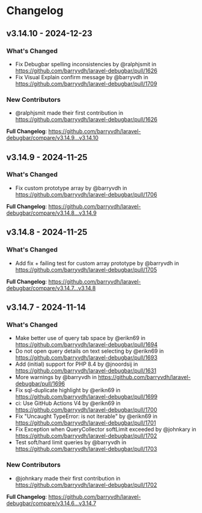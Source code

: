 # Changelog

## v3.14.10 - 2024-12-23

### What's Changed

* Fix Debugbar spelling inconsistencies by @ralphjsmit in https://github.com/barryvdh/laravel-debugbar/pull/1626
* Fix Visual Explain confirm message by @barryvdh in https://github.com/barryvdh/laravel-debugbar/pull/1709

### New Contributors

* @ralphjsmit made their first contribution in https://github.com/barryvdh/laravel-debugbar/pull/1626

**Full Changelog**: https://github.com/barryvdh/laravel-debugbar/compare/v3.14.9...v3.14.10

## v3.14.9 - 2024-11-25

### What's Changed

* Fix custom prototype array by @barryvdh in https://github.com/barryvdh/laravel-debugbar/pull/1706

**Full Changelog**: https://github.com/barryvdh/laravel-debugbar/compare/v3.14.8...v3.14.9

## v3.14.8 - 2024-11-25

### What's Changed

* Add fix + failing test for custom array prototype by @barryvdh in https://github.com/barryvdh/laravel-debugbar/pull/1705

**Full Changelog**: https://github.com/barryvdh/laravel-debugbar/compare/v3.14.7...v3.14.8

## v3.14.7 - 2024-11-14

### What's Changed

* Make better use of query tab space by @erikn69 in https://github.com/barryvdh/laravel-debugbar/pull/1694
* Do not open query details on text selecting by @erikn69 in https://github.com/barryvdh/laravel-debugbar/pull/1693
* Add (initial) support for PHP 8.4 by @jnoordsij in https://github.com/barryvdh/laravel-debugbar/pull/1631
* More warnings by @barryvdh in https://github.com/barryvdh/laravel-debugbar/pull/1696
* Fix sql-duplicate highlight by @erikn69 in https://github.com/barryvdh/laravel-debugbar/pull/1699
* ci: Use GitHub Actions V4 by @erikn69 in https://github.com/barryvdh/laravel-debugbar/pull/1700
* Fix "Uncaught TypeError: is not iterable" by @erikn69 in https://github.com/barryvdh/laravel-debugbar/pull/1701
* Fix Exception when QueryCollector softLimit exceeded by @johnkary in https://github.com/barryvdh/laravel-debugbar/pull/1702
* Test soft/hard limit queries by @barryvdh in https://github.com/barryvdh/laravel-debugbar/pull/1703

### New Contributors

* @johnkary made their first contribution in https://github.com/barryvdh/laravel-debugbar/pull/1702

**Full Changelog**: https://github.com/barryvdh/laravel-debugbar/compare/v3.14.6...v3.14.7
